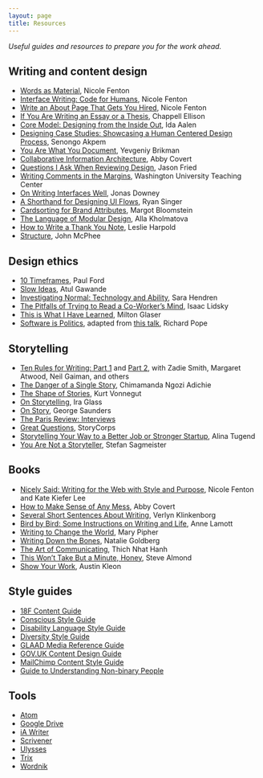 ```yaml
---
layout: page
title: Resources
---
```


_Useful guides and resources to prepare you for the work ahead._

## Writing and content design
* [Words as Material](https://www.nicolefenton.com/words-as-material/), Nicole Fenton
* [Interface Writing: Code for Humans](https://www.nicolefenton.com/interface-writing/), Nicole Fenton
* [Write an About Page That Gets You Hired](https://99u.adobe.com/articles/51669/how-to-write-about-me-section), Nicole Fenton
* [If You Are Writing an Essay or a Thesis](https://medium.com/@chappelltracker/if-you-are-writing-an-essay-or-a-thesis-7e6e0eaeedef), Chappell Ellison
* [Core Model: Designing from the Inside Out](https://alistapart.com/article/the-core-model-designing-inside-out-for-better-results/), Ida Aalen
* [Designing Case Studies: Showcasing a Human Centered Design Process](https://www.smashingmagazine.com/2015/02/designing-case-studies-human-centered-design-process/), Senongo Akpem
* [You Are What You Document](https://www.ybrikman.com/writing/2014/05/05/you-are-what-you-document/), Yevgeniy Brikman
* [Collaborative Information Architecture](https://www.slideshare.net/AbbyCovert/collaborative-information-architecture-ias17), Abby Covert
* [Questions I Ask When Reviewing Design](https://signalvnoise.com/posts/3024-questions-i-ask-when-reviewing-a-design), Jason Fried
* [Writing Comments in the Margins](https://ctl.wustl.edu/resources/commenting-on-student-writing/#margins), Washington University Teaching Center
* [On Writing Interfaces Well](https://signalvnoise.com/posts/3633-on-writing-interfaces-well), Jonas Downey
* [A Shorthand for Designing UI Flows](https://signalvnoise.com/posts/1926-a-shorthand-for-designing-ui-flows), Ryan Singer
* [Cardsorting for Brand Attributes](https://appropriateinc.com/downloads/ContentStrategyAtWork_Chapter2Sample.pdf), Margot Bloomstein
* [The Language of Modular Design](https://alistapart.com/article/language-of-modular-design/), Alla Kholmatova
* [How to Write a Thank You Note](https://themorningnews.org/article/how-to-write-a-thank-you-note), Leslie Harpold
* [Structure](https://www.newyorker.com/magazine/2013/01/14/structure), John McPhee

## Design ethics
* [10 Timeframes](https://contentsmagazine.com/articles/10-timeframes/), Paul Ford
* [Slow Ideas](https://www.newyorker.com/magazine/2013/07/29/slow-ideas), Atul Gawande
* [Investigating Normal: Technology and Ability](https://vimeo.com/134764010), Sara Hendren
* [The Pitfalls of Trying to Read a Co-Worker’s Mind](https://www.nytimes.com/2016/12/29/business/the-pitfalls-of-trying-to-read-a-co-workers-mind.html), Isaac Lidsky
* [This is What I Have Learned](https://voiceconference.aiga.org/transcripts/presentations/milton_glaser.pdf), Milton Glaser
* [Software is Politics](https://www.fastcompany.com/3066631/software-is-politics), adapted from [this talk](https://richardpope.org/blog/2016/11/23/oscon-2016/), Richard Pope

## Storytelling
* [Ten Rules for Writing: Part 1](https://www.theguardian.com/books/2010/feb/20/ten-rules-for-writing-fiction-part-one) and [Part 2](https://www.theguardian.com/books/2010/feb/20/10-rules-for-writing-fiction-part-two), with Zadie Smith, Margaret Atwood, Neil Gaiman, and others
* [The Danger of a Single Story](https://www.ted.com/talks/chimamanda_ngozi_adichie_the_danger_of_a_single_story), Chimamanda Ngozi Adichie
* [The Shape of Stories](https://vimeo.com/53286941), Kurt Vonnegut
* [On Storytelling](https://www.youtube.com/watch?v=f6ezU57J8YI), Ira Glass
* [On Story](https://www.youtube.com/watch?v=1-1xNNrABw8), George Saunders
* [The Paris Review: Interviews](https://www.theparisreview.org/interviews)
* [Great Questions](https://storycorps.org/participate/great-questions/), StoryCorps
* [Storytelling Your Way to a Better Job or Stronger Startup](https://www.nytimes.com/2014/12/13/your-money/storytelling-to-find-a-job-or-build-a-business.html), Alina Tugend
* [You Are Not a Storyteller](https://vimeo.com/98368484), Stefan Sagmeister

## Books

* [Nicely Said: Writing for the Web with Style and Purpose](https://www.nicelysaid.co), Nicole Fenton and Kate Kiefer Lee
* [How to Make Sense of Any Mess](https://abbycovert.com/make-sense/), Abby Covert
* [Several Short Sentences About Writing](https://www.penguinrandomhouse.com/books/93789/several-short-sentences-about-writing-by-verlyn-klinkenborg/9780307279415/), Verlyn Klinkenborg
* [Bird by Bird: Some Instructions on Writing and Life](https://www.worldcat.org/title/bird-by-bird-some-instructions-on-writing-and-life/oclc/32132867), Anne Lamott
* [Writing to Change the World](https://www.penguinrandomhouse.com/books/295019/writing-to-change-the-world-by-mary-pipher-phd/9781594482533/), Mary Pipher
* [Writing Down the Bones](http://nataliegoldberg.com/books/writing-down-the-bones/), Natalie Goldberg
* [The Art of Communicating](https://www.harpercollins.com/products/the-art-of-communicating-thich-nhat-hanh?variant=32205775634466), Thich Nhat Hanh
* [This Won’t Take But a Minute, Honey](https://www.harvard.com/book/this_wont_take_but_a_minute_honey1), Steve Almond
* [Show Your Work](https://austinkleon.com/show-your-work/), Austin Kleon

## Style guides
* [18F Content Guide](https://content-guide.18f.gov)
* [Conscious Style Guide](https://consciousstyleguide.com)
* [Disability Language Style Guide](https://ncdj.org/style-guide/)
* [Diversity Style Guide](https://www.diversitystyleguide.com)
* [GLAAD Media Reference Guide](https://www.glaad.org/reference)
* [GOV.UK Content Design Guide](https://www.gov.uk/guidance/content-design)
* [MailChimp Content Style Guide](https://styleguide.mailchimp.com)
* [Guide to Understanding Non-binary People](https://transmediawatch.org/wp-content/uploads/2020/09/non_binary.pdf)

## Tools
* [Atom](https://atom.io/)
* [Google Drive](https://drive.google.com/)
* [iA Writer](https://ia.net/writer)
* [Scrivener](https://www.literatureandlatte.com/scrivener/overview)
* [Ulysses](https://ulysses.app)
* [Trix](https://trix-editor.org)
* [Wordnik](https://www.wordnik.com)
